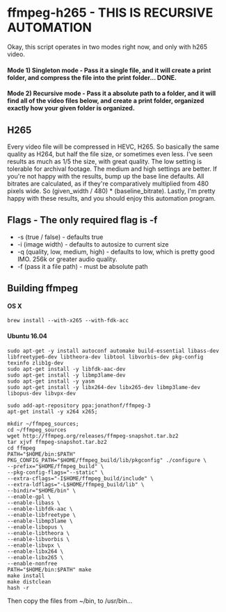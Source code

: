 # ffmpeg-h265 - THIS IS RECURSIVE AUTOMATION

Okay, this script operates in two modes right now, and only with h265 video.
####	Mode 1) Singleton mode - Pass it a single file, and it will create a print folder, and compress the file into the print folder... DONE.
####	Mode 2)	Recursive mode - Pass it a absolute path to a folder, and it will find all of the video files below, and create a print folder, organized exactly how your given folder is organized.

##	H265
Every video file will be compressed in HEVC, H265. So basically the same quality as H264, but half the file size, or sometimes even less. I've seen results as much as 1/5 the size, with great quality. The low setting is tolerable for archival footage. The medium and high settings are better. If you're not happy with the results, bump up the base line defaults. All bitrates are calculated, as if they're comparatively multiplied from 480 pixels wide. So (given_width / 480) * (baseline_bitrate). Lastly, I'm pretty happy with these results, and you should enjoy this automation program.

##	Flags - The only required flag is -f
*	-s (true / false) - defaults true
* -i (image width) - defaults to autosize to current size
* -q (quality, low, medium, high) - defaults to low, which is pretty good IMO. 256k or greater audio quality.
* -f (pass it a file path) - must be absolute path

##	Building ffmpeg
####	OS X
`brew install --with-x265 --with-fdk-acc`
####	Ubuntu 16.04
```sudo apt-get -y install cifs-util tmux vim iotop iftop htop openvpn
sudo apt-get -y install autoconf automake build-essential libass-dev libfreetype6-dev libtheora-dev libtool libvorbis-dev pkg-config texinfo zlib1g-dev
sudo apt-get install -y libfdk-aac-dev
sudo apt-get install -y libmp3lame-dev
sudo apt-get install -y yasm
sudo apt-get install -y libx264-dev libx265-dev libmp3lame-dev libopus-dev libvpx-dev

sudo add-apt-repository ppa:jonathonf/ffmpeg-3
apt-get install -y x264 x265;

mkdir ~/ffmpeg_sources;
cd ~/ffmpeg_sources
wget http://ffmpeg.org/releases/ffmpeg-snapshot.tar.bz2
tar xjvf ffmpeg-snapshot.tar.bz2
cd ffmpeg
PATH="$HOME/bin:$PATH" PKG_CONFIG_PATH="$HOME/ffmpeg_build/lib/pkgconfig" ./configure \
--prefix="$HOME/ffmpeg_build" \
--pkg-config-flags="--static" \
--extra-cflags="-I$HOME/ffmpeg_build/include" \
--extra-ldflags="-L$HOME/ffmpeg_build/lib" \
--bindir="$HOME/bin" \
--enable-gpl \
--enable-libass \
--enable-libfdk-aac \
--enable-libfreetype \
--enable-libmp3lame \
--enable-libopus \
--enable-libtheora \
--enable-libvorbis \
--enable-libvpx \
--enable-libx264 \
--enable-libx265 \
--enable-nonfree
PATH="$HOME/bin:$PATH" make
make install
make distclean
hash -r
```
Then copy the files from ~/bin, to /usr/bin...
